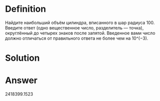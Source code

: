 # Definition

Найдите наибольший объём цилиндра, вписанного в шар радиуса 100.
Введите ответ (одно вещественное число, разделитель — точка), округлённый до четырех знаков после запятой.
Введенное вами число должно отличаться от правильного ответа не более чем на 10^(−3).

# Solution

# Answer

2418399.1523